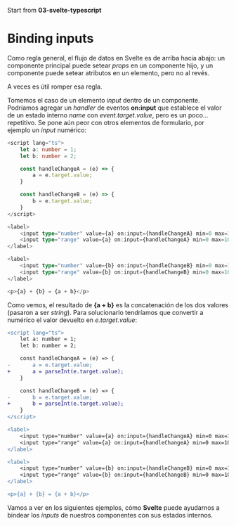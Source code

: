 Start from **03-svelte-typescript**

# Binding inputs

Como regla general, el flujo de datos en Svelte es de arriba hacia abajo: un componente principal puede setear _props_ en un componente hijo, y un componente puede setear atributos en un elemento, pero no al revés.

A veces es útil romper esa regla.

Tomemos el caso de un elemento _input_ dentro de un componente. Podríamos agregar un _handler_ de eventos **on:input** que establece el valor de un estado interno _name_ con _event.target.value_, pero es un poco... repetitivo. Se pone aún peor con otros elementos de formulario, por ejemplo un _input_ numérico:

```ts
<script lang="ts">
	let a: number = 1;
	let b: number = 2;

	const handleChangeA = (e) => {
		a = e.target.value;
	}

	const handleChangeB = (e) => {
		b = e.target.value;
	}
</script>

<label>
	<input type="number" value={a} on:input={handleChangeA} min=0 max=10>
	<input type="range" value={a} on:input={handleChangeA} min=0 max=10>
</label>

<label>
	<input type="number" value={b} on:input={handleChangeB} min=0 max=10>
	<input type="range" value={b} on:input={handleChangeB} min=0 max=10>
</label>

<p>{a} + {b} = {a + b}</p>
```

Como vemos, el resultado de **{a + b}** es la concatenación de los dos valores (pasaron a ser _string_). Para solucionarlo tendríamos que convertir a numérico el valor devuelto en _e.target.value_:

```diff
<script lang="ts">
	let a: number = 1;
	let b: number = 2;

	const handleChangeA = (e) => {
-       a = e.target.value;
+		a = parseInt(e.target.value);
	}

	const handleChangeB = (e) => {
-		b = e.target.value;
+		b = parseInt(e.target.value);
	}
</script>

<label>
	<input type="number" value={a} on:input={handleChangeA} min=0 max=10>
	<input type="range" value={a} on:input={handleChangeA} min=0 max=10>
</label>

<label>
	<input type="number" value={b} on:input={handleChangeB} min=0 max=10>
	<input type="range" value={b} on:input={handleChangeB} min=0 max=10>
</label>

<p>{a} + {b} = {a + b}</p>
```

Vamos a ver en los siguientes ejemplos, cómo **Svelte** puede ayudarnos a bindear los _inputs_ de nuestros componentes con sus estados internos.

